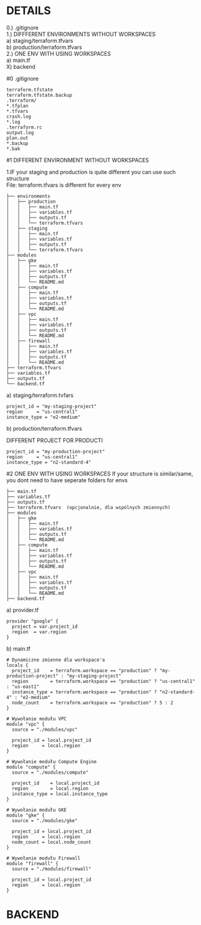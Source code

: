 # DETAILS
0.) .gitignore  
1.) DIFFFERENT ENVIRONMENTS WITHOUT WORKSPACES   
  a) staging/terraform.tfvars  
  b) production/terraform.tfvars  
2.) ONE ENV WITH USING WORKSPACES  
  a) main.tf   
X) backend  


#0 .gitignore
```
terraform.tfstate
terraform.tfstate.backup
.terraform/
*.tfplan
*.tfvars
crash.log
*.log
.terraform.rc
output.log  
plan.out  
*.backup  
*.bak  
```

#1 DIFFERENT ENVIRONMENT WITHOUT WORKSPACES

1.IF your staging and production is quite different you can use such structure  
File: terraform.tfvars is different for every env  

```
├── environments
│   ├── production
│   │   ├── main.tf
│   │   ├── variables.tf
│   │   ├── outputs.tf
│   │   └── terraform.tfvars
│   ├── staging
│   │   ├── main.tf
│   │   ├── variables.tf
│   │   ├── outputs.tf
│   │   └── terraform.tfvars
├── modules
│   ├── gke
│   │   ├── main.tf
│   │   ├── variables.tf
│   │   ├── outputs.tf
│   │   └── README.md
│   ├── compute
│   │   ├── main.tf
│   │   ├── variables.tf
│   │   ├── outputs.tf
│   │   └── README.md
│   ├── vpc
│   │   ├── main.tf
│   │   ├── variables.tf
│   │   ├── outputs.tf
│   │   └── README.md
│   ├── firewall
│   │   ├── main.tf
│   │   ├── variables.tf
│   │   ├── outputs.tf
│   │   └── README.md
├── terraform.tfvars
├── variables.tf
├── outputs.tf
└── backend.tf
```
a) staging/terraform.tvfars  

```
project_id = "my-staging-project"
region     = "us-central1"
instance_type = "e2-medium"

```
b) production/terraform.tfvars

DIFFERENT PROJECT FOR PRODUCTI

```
project_id = "my-production-project"
region     = "us-central1"
instance_type = "n2-standard-4" 
```

#2 ONE ENV WITH USING WORKSPACES
If your structure is similar/same, you dont need to have seperate folders for envs  


```
├── main.tf
├── variables.tf
├── outputs.tf
├── terraform.tfvars  (opcjonalnie, dla wspólnych zmiennych)
├── modules
│   ├── gke
│   │   ├── main.tf
│   │   ├── variables.tf
│   │   ├── outputs.tf
│   │   └── README.md
│   ├── compute
│   │   ├── main.tf
│   │   ├── variables.tf
│   │   ├── outputs.tf
│   │   └── README.md
│   ├── vpc
│   │   ├── main.tf
│   │   ├── variables.tf
│   │   ├── outputs.tf
│   │   └── README.md
├── backend.tf
```
a) provider.tf

```
provider "google" {
  project = var.project_id
  region  = var.region
}
```

b) main.tf
```
# Dynamiczne zmienne dla workspace'a
locals {
  project_id    = terraform.workspace == "production" ? "my-production-project" : "my-staging-project"
  region        = terraform.workspace == "production" ? "us-central1" : "us-east1"
  instance_type = terraform.workspace == "production" ? "n2-standard-4" : "e2-medium"
  node_count    = terraform.workspace == "production" ? 5 : 2
}

# Wywołanie modułu VPC
module "vpc" {
  source = "./modules/vpc"
  
  project_id = local.project_id
  region     = local.region
}

# Wywołanie modułu Compute Engine
module "compute" {
  source = "./modules/compute"
  
  project_id    = local.project_id
  region        = local.region
  instance_type = local.instance_type
}

# Wywołanie modułu GKE
module "gke" {
  source = "./modules/gke"
  
  project_id = local.project_id
  region     = local.region
  node_count = local.node_count
}

# Wywołanie modułu Firewall
module "firewall" {
  source = "./modules/firewall"
  
  project_id = local.project_id
  region     = local.region
}
```

# BACKEND

